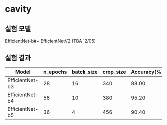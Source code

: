 # cavity

## 실험 모델
EfficientNet-b#~
EfficientNetV2 (TBA 12/05)

## 실험 결과
|Model|n_epochs|batch_size|crop_size|Accuracy(%)|
|--|--|--|--|--|
|EfficientNet-b3|28|16|340|88.00|
|EfficientNet-b4|58|10|380|95.20|
|EfficientNet-b5|36|4|456|90.40|
